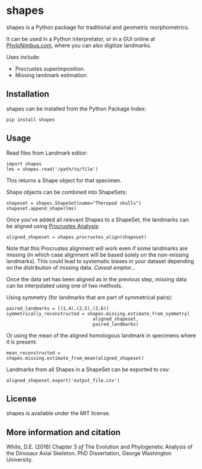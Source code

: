 # shapes

shapes is a Python package for traditional and geometric morphometrics.

It can be used in a Python interpretator, or in a GUI online at [PhyloNimbus.com](http://www.phylonimbus.com/morphometrics/), where you can also digitize landmarks.

Uses include:

* Procrustes superimposition.
* Missing landmark estimation.

## Installation

shapes can be installed from the Python Package Index:

`pip install shapes`

## Usage

Read files from Landmark editor:

```
import shapes
lms = shapes.read('/path/to/file')
```

This returns a Shape object for that specimen.

Shape objects can be combined into ShapeSets:

```
shapeset = shapes.ShapeSet(name="Theropod skulls")
shapeset.append_shape(lms)
```

Once you've added all relevant Shapes to a ShapeSet, the landmarks can be
aligned using 
[Procrustes Analysis](https://en.wikipedia.org/wiki/Procrustes_analysis):

```
aligned_shapeset = shapes.procrustes_align(shapeset)
```

Note that this Procrustes alignment will work even if some landmarks are missing
 (in which case alignment will be based solely on the non-missing landmarks). 
This could lead to systematic biases in your dataset depending on the 
distribution of missing data. *Caveat emptor...*

Once the data set has been aligned as in the previous step, missing data can 
be interpolated using one of two methods.

Using symmetry (for landmarks that are part of symmetrical pairs):

```
paired_landmarks = [(1,4),(2,5),(3,6)]
symmetrically_reconstructed = shapes.missing.estimate_from_symmetry(
                                aligned_shapeset,
                                paired_landmarks)
```

Or using the mean of the aligned homologous landmark in specimens where it is 
present:

```
mean_reconstructed = shapes.missing.estimate_from_mean(aligned_shapeset)
```

Landmarks from all Shapes in a ShapeSet can be exported to csv:

```
aligned_shapeset.export('output_file.csv')
```

## License

shapes is available under the MIT license.

## More information and citation

White, D.E. (2016) Chapter 3 *of* The Evolution and Phylogenetic Analysis of 
the Dinosaur Axial Skeleton. PhD Dissertation, George Washington University.